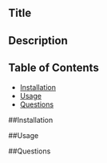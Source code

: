 ## Title

## Description

## Table of Contents
- [Installation](#install)
- [Usage](#usage)
- [Questions](#Questions)

##Installation

##Usage

##Questions
